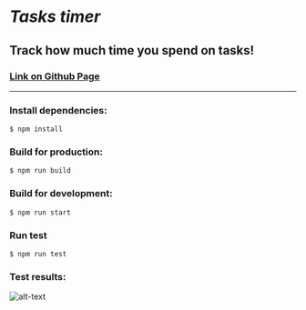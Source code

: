 # *Tasks timer*

## Track how much time you spend on tasks! 

### [Link on Github Page](https://vladyslav-k.github.io/tasks-timer)
___

### Install dependencies:
```
$ npm install
```

### Build for production:
```
$ npm run build
```

### Build for development:
```
$ npm run start
```

### Run test
```
$ npm run test
```

### Test results:
![alt-text](http://i.piccy.info/i9/714144f3e9d3cf7f87f801c43b3c310a/1578750230/89298/1356583/Chart_tests.png "Test results")